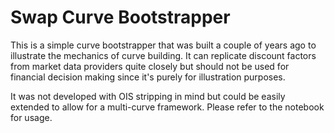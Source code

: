 # Swap Curve Bootstrapper

This is a simple curve bootstrapper that was built a couple of years ago to illustrate the mechanics of curve building. It can replicate discount factors from market data providers quite closely but should not be used for financial decision making since it's purely for illustration purposes.

It was not developed with OIS stripping in mind but could be easily extended to allow for a multi-curve framework. Please refer to the notebook for usage.